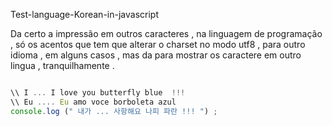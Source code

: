 <p> Test-language-Korean-in-javascript </p> 

<p> Da certo a impressão em outros caracteres , na linguagem de programação , só os acentos que tem que alterar o charset no modo utf8 , para outro idioma , em alguns casos , mas da para mostrar os caractere em outro lingua , tranquilhamente . </p>

```javascript

\\ I ... I love you butterfly blue  !!! 
\\ Eu .... Eu amo voce borboleta azul
console.log (" 내가 ... 사항해요 나피 파란 !!! ") ; 

``` 